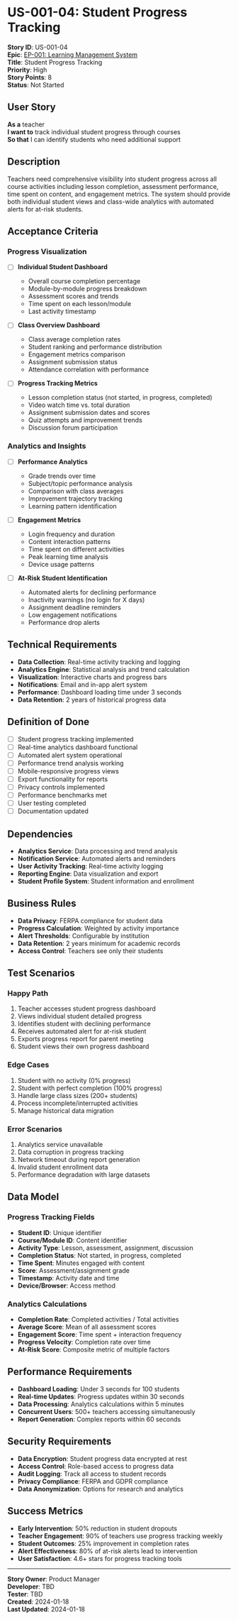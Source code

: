 # US-001-04: Student Progress Tracking

**Story ID**: US-001-04  
**Epic**: [EP-001: Learning Management System](../epics/EP-001-LMS.md)  
**Title**: Student Progress Tracking  
**Priority**: High  
**Story Points**: 8  
**Status**: Not Started  

## User Story

**As a** teacher  
**I want to** track individual student progress through courses  
**So that** I can identify students who need additional support  

## Description

Teachers need comprehensive visibility into student progress across all course activities including lesson completion, assessment performance, time spent on content, and engagement metrics. The system should provide both individual student views and class-wide analytics with automated alerts for at-risk students.

## Acceptance Criteria

### Progress Visualization
- [ ] **Individual Student Dashboard**
  - Overall course completion percentage
  - Module-by-module progress breakdown
  - Assessment scores and trends
  - Time spent on each lesson/module
  - Last activity timestamp

- [ ] **Class Overview Dashboard**
  - Class average completion rates
  - Student ranking and performance distribution
  - Engagement metrics comparison
  - Assignment submission status
  - Attendance correlation with performance

- [ ] **Progress Tracking Metrics**
  - Lesson completion status (not started, in progress, completed)
  - Video watch time vs. total duration
  - Assignment submission dates and scores
  - Quiz attempts and improvement trends
  - Discussion forum participation

### Analytics and Insights
- [ ] **Performance Analytics**
  - Grade trends over time
  - Subject/topic performance analysis
  - Comparison with class averages
  - Improvement trajectory tracking
  - Learning pattern identification

- [ ] **Engagement Metrics**
  - Login frequency and duration
  - Content interaction patterns
  - Time spent on different activities
  - Peak learning time analysis
  - Device usage patterns

- [ ] **At-Risk Student Identification**
  - Automated alerts for declining performance
  - Inactivity warnings (no login for X days)
  - Assignment deadline reminders
  - Low engagement notifications
  - Performance drop alerts

## Technical Requirements

- **Data Collection**: Real-time activity tracking and logging
- **Analytics Engine**: Statistical analysis and trend calculation
- **Visualization**: Interactive charts and progress bars
- **Notifications**: Email and in-app alert system
- **Performance**: Dashboard loading time under 3 seconds
- **Data Retention**: 2 years of historical progress data

## Definition of Done

- [ ] Student progress tracking implemented
- [ ] Real-time analytics dashboard functional
- [ ] Automated alert system operational
- [ ] Performance trend analysis working
- [ ] Mobile-responsive progress views
- [ ] Export functionality for reports
- [ ] Privacy controls implemented
- [ ] Performance benchmarks met
- [ ] User testing completed
- [ ] Documentation updated

## Dependencies

- **Analytics Service**: Data processing and trend analysis
- **Notification Service**: Automated alerts and reminders
- **User Activity Tracking**: Real-time activity logging
- **Reporting Engine**: Data visualization and export
- **Student Profile System**: Student information and enrollment

## Business Rules

- **Data Privacy**: FERPA compliance for student data
- **Progress Calculation**: Weighted by activity importance
- **Alert Thresholds**: Configurable by institution
- **Data Retention**: 2 years minimum for academic records
- **Access Control**: Teachers see only their students

## Test Scenarios

### Happy Path
1. Teacher accesses student progress dashboard
2. Views individual student detailed progress
3. Identifies student with declining performance
4. Receives automated alert for at-risk student
5. Exports progress report for parent meeting
6. Student views their own progress dashboard

### Edge Cases
1. Student with no activity (0% progress)
2. Student with perfect completion (100% progress)
3. Handle large class sizes (200+ students)
4. Process incomplete/interrupted activities
5. Manage historical data migration

### Error Scenarios
1. Analytics service unavailable
2. Data corruption in progress tracking
3. Network timeout during report generation
4. Invalid student enrollment data
5. Performance degradation with large datasets

## Data Model

### Progress Tracking Fields
- **Student ID**: Unique identifier
- **Course/Module ID**: Content identifier
- **Activity Type**: Lesson, assessment, assignment, discussion
- **Completion Status**: Not started, in progress, completed
- **Time Spent**: Minutes engaged with content
- **Score**: Assessment/assignment grade
- **Timestamp**: Activity date and time
- **Device/Browser**: Access method

### Analytics Calculations
- **Completion Rate**: Completed activities / Total activities
- **Average Score**: Mean of all assessment scores
- **Engagement Score**: Time spent + interaction frequency
- **Progress Velocity**: Completion rate over time
- **At-Risk Score**: Composite metric of multiple factors

## Performance Requirements

- **Dashboard Loading**: Under 3 seconds for 100 students
- **Real-time Updates**: Progress updates within 30 seconds
- **Data Processing**: Analytics calculations within 5 minutes
- **Concurrent Users**: 500+ teachers accessing simultaneously
- **Report Generation**: Complex reports within 60 seconds

## Security Requirements

- **Data Encryption**: Student progress data encrypted at rest
- **Access Control**: Role-based access to progress data
- **Audit Logging**: Track all access to student records
- **Privacy Compliance**: FERPA and GDPR compliance
- **Data Anonymization**: Options for research and analytics

## Success Metrics

- **Early Intervention**: 50% reduction in student dropouts
- **Teacher Engagement**: 90% of teachers use progress tracking weekly
- **Student Outcomes**: 25% improvement in completion rates
- **Alert Effectiveness**: 80% of at-risk alerts lead to intervention
- **User Satisfaction**: 4.6+ stars for progress tracking tools

---

**Story Owner**: Product Manager  
**Developer**: TBD  
**Tester**: TBD  
**Created**: 2024-01-18  
**Last Updated**: 2024-01-18